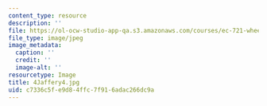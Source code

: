 ```yaml
---
content_type: resource
description: ''
file: https://ol-ocw-studio-app-qa.s3.amazonaws.com/courses/ec-721-wheelchair-design-in-developing-countries-spring-2009/c7336c5fe9d84ffc7f916adac266dc9a_4Jaffery4.jpg
file_type: image/jpeg
image_metadata:
  caption: ''
  credit: ''
  image-alt: ''
resourcetype: Image
title: 4Jaffery4.jpg
uid: c7336c5f-e9d8-4ffc-7f91-6adac266dc9a
---
```

